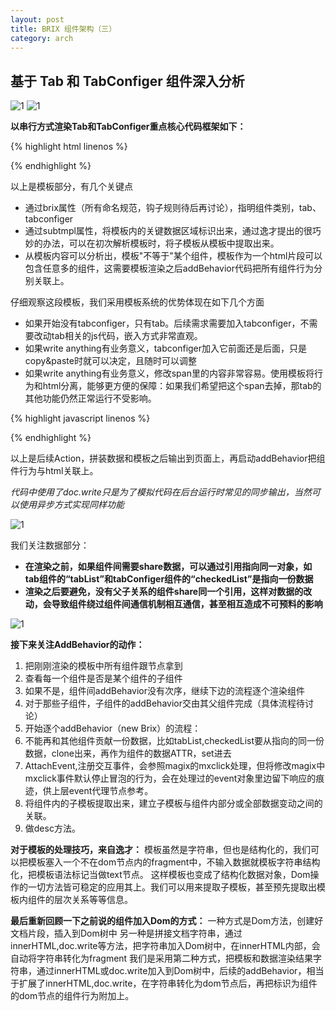 ```yaml
---
layout: post
title: BRIX 组件架构（三）
category: arch
---
```


## 基于 Tab 和 TabConfiger 组件深入分析

![1](/brix/assets/img/brix-arch/3/1.jpg)
![1](/brix/assets/img/brix-arch/3/2.png)

**以串行方式渲染Tab和TabConfiger重点核心代码框架如下：**

{% highlight html linenos %}
<script type="template" id="tmpl_1">
  <div brix="tab">
    <!--#keyArea-->
    <ul subtmpl="tablist;currentid">
      {{#tablist}}
      <li {{#currentid}}class="current"{{/currentid}}>{{text}}</li>
      {{/tablist}}
    </ul>
    <!--/keyArea-->
    <span>write anything</span>
    <!--#tabConfiger-->
    <div brix="tabconfiger">
      <button>configer</button>
      <div>
        <ul>
          {{#allList}}
            <input type="checkbox" {{#checkedList}}checked{{/checkedList}}/>{{text}}
          {{/allList}}
        </ul>
      </div>
    </div>
    <!--/tabConfiger-->
  </div>
</script>
{% endhighlight %}

以上是模板部分，有几个关键点

- 通过brix属性（所有命名规范，钩子规则待后再讨论），指明组件类别，tab、tabconfiger
- 通过subtmpl属性，将模板内的关键数据区域标识出来，通过逸才提出的很巧妙的办法，可以在初次解析模板时，将子模板从模板中提取出来。
- 从模板内容可以分析出，模板"不等于"某个组件，模板作为一个html片段可以包含任意多的组件，这需要模板渲染之后addBehavior代码把所有组件行为分别关联上。

仔细观察这段模板，我们采用模板系统的优势体现在如下几个方面

- 如果开始没有tabconfiger，只有tab。后续需求需要加入tabconfiger，不需要改动tab相关的js代码，嵌入方式非常直观。
- 如果<span>write anything</span>有业务意义，tabconfiger加入它前面还是后面，只是copy&paste时就可以决定，且随时可以调整
- 如果<span>write anything</span>有业务意义，修改span里的内容非常容易。使用模板将行为和html分离，能够更方便的保障：如果我们希望把这个span去掉，那tab的其他功能仍然正常运行不受影响。

{% highlight javascript linenos %}
<script>
  //tab 承载数据
  var tabList = [A,B,C];
  var currentId = A;
  //tabConfiger 承载数据
  var allList = [A,B,C,D,E];
  var checkedList = tabList;
  //渲染数据
  var data = {
    tabList:tabList,
    currentId:currentId,
    allList:allList,
    checkedList:checkedList
  }
  //构建html
  var s = Mustache.to_html("tmpl_1",data);
  s += "<scr"+"ipt>addBehavior('tmpl_1')</scr"+"ipt>";
  //输出html，后启动addBehavior动作
  document.write(s);
</script>
{% endhighlight %}

以上是后续Action，拼装数据和模板之后输出到页面上，再启动addBehavior把组件行为与html关联上。

*代码中使用了doc.write只是为了模拟代码在后台运行时常见的同步输出，当然可以使用异步方式实现同样功能*

![1](/brix/assets/img/brix-arch/3/33.jpg)

我们关注数据部分：

- **在渲染之前，如果组件间需要share数据，可以通过引用指向同一对象，如tab组件的“tabList”和tabConfiger组件的“checkedList”是指向一份数据**
- **渲染之后要避免，没有父子关系的组件share同一个引用，这样对数据的改动，会导致组件绕过组件间通信机制相互通信，甚至相互造成不可预料的影响**

![1](/brix/assets/img/brix-arch/3/44.jpg)

**接下来关注AddBehavior的动作：**

1. 把刚刚渲染的模板中所有组件跟节点拿到
2. 查看每一个组件是否是某个组件的子组件
  1. 如果不是，组件间addBehavior没有次序，继续下边的流程逐个渲染组件
  2. 对于那些子组件，子组件的addBehavior交由其父组件完成（具体流程待讨论）
3. 开始逐个addBehavior（new Brix）的流程：
  1. 不能再和其他组件贡献一份数据，比如tabList,checkedList要从指向的同一份数据，clone出来，再作为组件的数据ATTR，set进去
  2. AttachEvent,注册交互事件，会参照magix的mxclick处理，但将修改magix中mxclick事件默认停止冒泡的行为，会在处理过的event对象里边留下响应的痕迹，供上层event代理节点参考。
  3. 将组件内的子模板提取出来，建立子模板与组件内部分或全部数据变动之间的关联。
  4. 做desc方法。

**对于模板的处理技巧，来自逸才：**
模板虽然是字符串，但也是结构化的，我们可以把模板塞入一个不在dom节点内的fragment中，不输入数据就模板字符串结构化，把模板语法标记当做text节点。 这样模板也变成了结构化数据对象，Dom操作的一切方法皆可稳定的应用其上。我们可以用来提取子模板，甚至预先提取出模板内组件的层次关系等等信息。

**最后重新回顾一下之前说的组件加入Dom的方式：**
一种方式是Dom方法，创建好文档片段，插入到Dom树中
另一种是拼接文档字符串，通过innerHTML,doc.write等方法，把字符串加入Dom树中，在innerHTML内部，会自动将字符串转化为fragment
我们是采用第二种方式，把模板和数据渲染结果字符串，通过innerHTML或doc.write加入到Dom树中，后续的addBehavior，相当于扩展了innerHTML,doc.write，在字符串转化为dom节点后，再把标识为组件的dom节点的组件行为附加上。